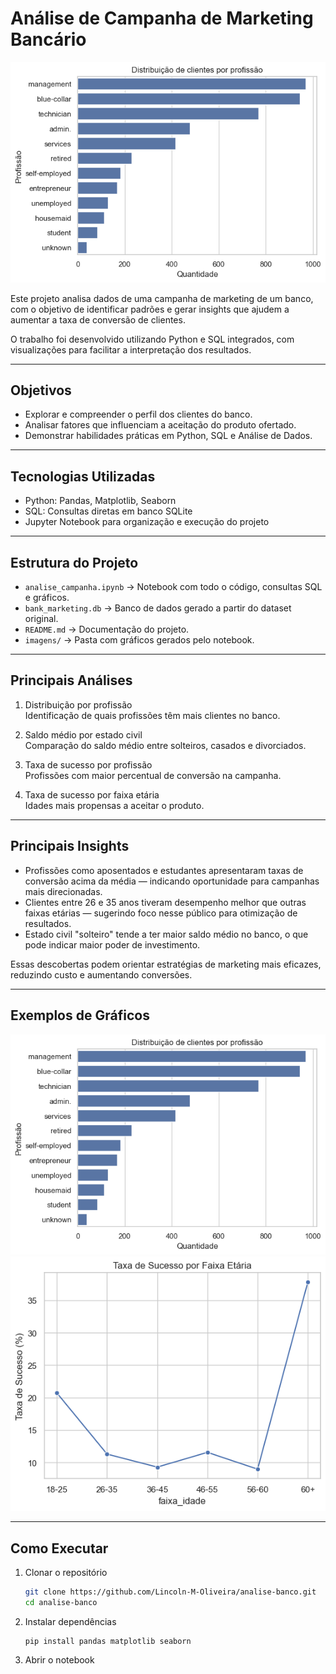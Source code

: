 # Análise de Campanha de Marketing Bancário

![Distribuição por Profissão](imagens/distribuicao_profissao.png)

Este projeto analisa dados de uma campanha de marketing de um banco, com o objetivo de identificar padrões e gerar insights que ajudem a aumentar a taxa de conversão de clientes.

O trabalho foi desenvolvido utilizando Python e SQL integrados, com visualizações para facilitar a interpretação dos resultados.

---

## Objetivos

- Explorar e compreender o perfil dos clientes do banco.
- Analisar fatores que influenciam a aceitação do produto ofertado.
- Demonstrar habilidades práticas em Python, SQL e Análise de Dados.

---

## Tecnologias Utilizadas

- Python: Pandas, Matplotlib, Seaborn
- SQL: Consultas diretas em banco SQLite
- Jupyter Notebook para organização e execução do projeto

---

## Estrutura do Projeto

- `analise_campanha.ipynb` → Notebook com todo o código, consultas SQL e gráficos.
- `bank_marketing.db` → Banco de dados gerado a partir do dataset original.
- `README.md` → Documentação do projeto.
- `imagens/` → Pasta com gráficos gerados pelo notebook.

---

## Principais Análises

1. Distribuição por profissão  
   Identificação de quais profissões têm mais clientes no banco.

2. Saldo médio por estado civil  
   Comparação do saldo médio entre solteiros, casados e divorciados.

3. Taxa de sucesso por profissão  
   Profissões com maior percentual de conversão na campanha.

4. Taxa de sucesso por faixa etária  
   Idades mais propensas a aceitar o produto.

---

## Principais Insights

- Profissões como aposentados e estudantes apresentaram taxas de conversão acima da média — indicando oportunidade para campanhas mais direcionadas.
- Clientes entre 26 e 35 anos tiveram desempenho melhor que outras faixas etárias — sugerindo foco nesse público para otimização de resultados.
- Estado civil "solteiro" tende a ter maior saldo médio no banco, o que pode indicar maior poder de investimento.

Essas descobertas podem orientar estratégias de marketing mais eficazes, reduzindo custo e aumentando conversões.

---

## Exemplos de Gráficos

![Distribuição por Profissão](imagens/distribuicao_profissao.png)  
![Taxa de Sucesso por Faixa Etária](imagens/sucesso_idade.png)

---

## Como Executar

1. Clonar o repositório
   ```bash
   git clone https://github.com/Lincoln-M-Oliveira/analise-banco.git
   cd analise-banco
   
2. Instalar dependências
   ```
   pip install pandas matplotlib seaborn
   
3. Abrir o notebook
